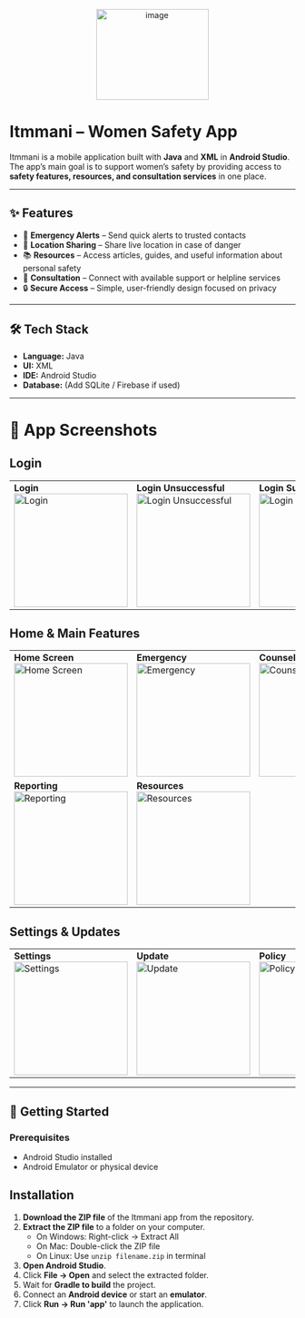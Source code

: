 <p align="center">
<img width="198" height="160" alt="image" src="https://github.com/user-attachments/assets/023a4774-dc6b-4337-af86-d79e9140e0c5" />

</p>


# Itmmani – Women Safety App  

Itmmani is a mobile application built with **Java** and **XML** in **Android Studio**.  
The app’s main goal is to support women’s safety by providing access to **safety features, resources, and consultation services** in one place.  

---

## ✨ Features  
- 🚨 **Emergency Alerts** – Send quick alerts to trusted contacts  
- 📍 **Location Sharing** – Share live location in case of danger  
- 📚 **Resources** – Access articles, guides, and useful information about personal safety  
- 💬 **Consultation** – Connect with available support or helpline services  
- 🔒 **Secure Access** – Simple, user-friendly design focused on privacy  

---

## 🛠️ Tech Stack  
- **Language:** Java  
- **UI:** XML  
- **IDE:** Android Studio  
- **Database:** (Add SQLite / Firebase if used)  

---

# 📸 App Screenshots  

## Login 
<table>
  <tr>
    <td><b>Login</b><br><img src="https://github.com/user-attachments/assets/3001cb86-a61f-4ce0-b0ef-fdf77d74eba7" width="200" alt="Login" /></td>
    <td><b>Login Unsuccessful</b><br><img src="https://github.com/user-attachments/assets/312e8c78-23e4-442d-8f94-aa56dc0dce09" width="200" alt="Login Unsuccessful" /></td>
    <td><b>Login Successful</b><br><img src="https://github.com/user-attachments/assets/25503498-c17f-404d-b22b-91a60778724d" width="200" alt="Login Successful" /></td>
    <td><b>Sign Up</b><br><img src="https://github.com/user-attachments/assets/95ac2cfc-db63-4d25-b27a-03ed40af0b64" width="200" alt="Sign Up" /></td>
  </tr>
</table>

## Home & Main Features

<table>
  <tr>
    <td><b>Home Screen</b><br><img src="https://github.com/user-attachments/assets/f61aabff-56af-4124-86d4-b500cb6b7a40" width="200" alt="Home Screen" /></td>
    <td><b>Emergency</b><br><img src="https://github.com/user-attachments/assets/35748ea6-a409-4b34-98ad-f3cb4dca153c" width="200" alt="Emergency" /></td>
    <td><b>Counselling Support</b><br><img src="https://github.com/user-attachments/assets/03fe51f1-676c-4897-8cb7-6a1d28ceb20d" width="200" alt="Counselling Support" /></td>
    <td><b>Security Support</b><br><img src="https://github.com/user-attachments/assets/130d4d67-1ce5-4337-9f38-fc7499742c30" width="200" alt="Security Support" /></td>
  </tr>
  <tr>
    <td><b>Reporting</b><br><img src="https://github.com/user-attachments/assets/963ecb9c-833a-440c-80f3-01339bf25688" width="200" alt="Reporting" /></td>
    <td><b>Resources</b><br><img src="https://github.com/user-attachments/assets/21f07819-a638-471c-ad36-16963eaca86b" width="200" alt="Resources" /></td>
  </tr>
</table>

## Settings & Updates

<table>
  <tr>
    <td><b>Settings</b><br><img src="https://github.com/user-attachments/assets/db742208-b5ea-4786-a646-92ba940e0eaa" width="200" alt="Settings" /></td>
    <td><b>Update</b><br><img src="https://github.com/user-attachments/assets/968bd8e9-0788-4191-a75f-dd5189693685" width="200" alt="Update" /></td>
    <td><b>Policy</b><br><img src="https://github.com/user-attachments/assets/43de07ed-f1ca-4009-a675-dffa94734e29" width="200" alt="Policy" /></td>
  </tr>
</table>


---

## 🚀 Getting Started  

### Prerequisites  
- Android Studio installed  
- Android Emulator or physical device  

## Installation

1. **Download the ZIP file** of the Itmmani app from the repository.
2. **Extract the ZIP file** to a folder on your computer.
   - On Windows: Right-click → Extract All  
   - On Mac: Double-click the ZIP file  
   - On Linux: Use `unzip filename.zip` in terminal
3. **Open Android Studio**.
4. Click **File → Open** and select the extracted folder.
5. Wait for **Gradle to build** the project.
6. Connect an **Android device** or start an **emulator**.
7. Click **Run → Run 'app'** to launch the application.

